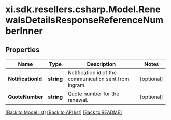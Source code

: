 # xi.sdk.resellers.csharp.Model.RenewalsDetailsResponseReferenceNumberInner

## Properties

Name | Type | Description | Notes
------------ | ------------- | ------------- | -------------
**NotificationId** | **string** | Notification id of the communication sent from Ingram. | [optional] 
**QuoteNumber** | **string** | Quote number for the renewal. | [optional] 

[[Back to Model list]](../README.md#documentation-for-models) [[Back to API list]](../README.md#documentation-for-api-endpoints) [[Back to README]](../README.md)

